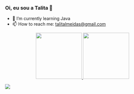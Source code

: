 ### Oi, eu sou a Talita 👋


- 🌱 I’m currently learning Java
- 📫 How to reach me: talitalmeidas@gmail.com

<div align="center">
  <a href="https://github.com/talitaambrozio">
  <img height="150em" src="https://github-readme-stats.vercel.app/api?username=talitaambrozio&show_icons=true&theme=dracula&include_all_commits=true&count_private=true"/>
  <img height="150em" src="https://github-readme-stats.vercel.app/api/top-langs/?username=talitaambrozio&layout=compact&langs_count=7&theme=dracula"/>
</div>

<div> 
  
   
 
  <a href="https://www.linkedin.com/in/talita-ambrozio/" target="_blank"><img src="https://img.shields.io/badge/-LinkedIn-%230077B5?style=for-the-badge&logo=linkedin&logoColor=white" target="_blank"></a> 
 
 
 
</div>
